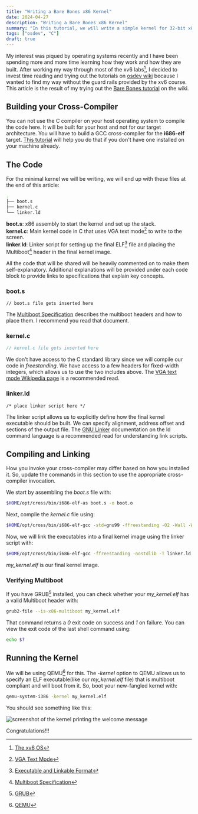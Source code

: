 ```yaml
---
title: "Writing a Bare Bones x86 Kernel"
date: 2024-04-27
description: "Writing a Bare Bones x86 Kernel"
summary: "In this tutorial, we will write a simple kernel for 32-bit x86 and boot it."
tags: ["osdev", "C"]
draft: true
---
```


My interest was piqued by operating systems recently and I have been spending more and more time learning how they work and how they are built. After working my way through most of the xv6 labs[^1], I decided to invest time reading and trying out the tutorials on [osdev wiki](https://wiki.osdev.org/Main_Page) because I wanted to find my way without the guard rails provided by the xv6 course. This article is the result of my trying out the [Bare Bones tutorial](https://wiki.osdev.org/Bare_Bones) on the wiki.

## Building your Cross-Compiler

You can not use the C compiler on your host operating system to compile the code here. It will be built for your host and not for our target architecture. You will have to build a GCC cross-compiler for the **i686-elf** target. [This tutorial](https://wiki.osdev.org/GCC_Cross-Compiler) will help you do that if you don't have one installed on your machine already.

## The Code

For the minimal kernel we will be writing, we will end up with these files at the end of this article:

```bash
.
├── boot.s
├── kernel.c
└── linker.ld
```

**boot.s**: x86 assembly to start the kernel and set up the stack.\
**kernel.c**: Main kernel code in C that uses VGA text mode[^2] to write to the screen.\
**linker.ld**: Linker script for setting up the final ELF[^3] file and placing the Multiboot[^4] header in the final kernel image.

All the code that will be shared will be heavily commented on to make them self-explanatory. Additional explanations will be provided under each code block to provide links to specifications that explain key concepts.

### boot.s

```assembly
// boot.s file gets inserted here
```

The [Multiboot Specification](https://www.gnu.org/software/grub/manual/multiboot/multiboot.html) describes the multiboot headers and how to place them. I recommend you read that document.

### kernel.c

```c
// kernel.c file gets inserted here
```

We don't have access to the C standard library since we will compile our code in *freestanding*. We have access to a few headers for fixed-width integers, which allows us to use the two includes above. 
The [VGA text mode Wikipedia page](https://en.wikipedia.org/wiki/VGA_text_mode) is a recommended read.

### linker.ld

```text
/* place linker script here */
```

The linker script allows us to explicitly define how the final kernel executable should be built. We can specify alignment, address offset and sections of the output file. The [GNU Linker](https://ftp.gnu.org/old-gnu/Manuals/ld-2.9.1/html_chapter/ld_3.html) documentation on the ld command language is a recommended read for understanding link scripts.

## Compiling and Linking

How you invoke your cross-compiler may differ based on how you installed it. So, update the commands in this section to use the appropriate cross-compiler invocation.

We start by assembling the *boot.s* file with:

```bash
$HOME/opt/cross/bin/i686-elf-as boot.s -o boot.o
```

Next, compile the *kernel.c* file using:

```bash
$HOME/opt/cross/bin/i686-elf-gcc -std=gnu99 -ffreestanding -O2 -Wall -Wextra -c kernel.c -o kernel.o
```

Now, we will link the executables into a final kernel image using the linker script with:

```bash
$HOME/opt/cross/bin/i686-elf-gcc -ffreestanding -nostdlib -T linker.ld boot.o kernel.o -o my_kernel.elf -lgcc
```

*my_kernel.elf* is our final kernel image.

### Verifying Multiboot

If you have GRUB[^5] installed, you can check whether your *my_kernel.elf* has a valid Multiboot header with:

```bash
grub2-file --is-x86-multiboot my_kernel.elf
```

That command returns a *0* exit code on success and *1* on failure. You can view the exit code of the last shell command using:

```bash
echo $?
```

## Running the Kernel

We will be using QEMU[^6] for this. The *-kernel* option to QEMU allows us to specify an ELF executable(like our *my_kernel.elf* file) that is multiboot compliant and will boot from it. So, boot your new-fangled kernel with:

```bash
qemu-system-i386 -kernel my_kernel.elf
```

You should see something like this:

![screenshot of the kernel printing the welcome message](https://i.imgur.com/elD5Iz5.png)

Congratulations!!!

[^1]: [The xv6 OS](https://pdos.csail.mit.edu/6.828/2023/xv6.html)
[^2]: [VGA Text Mode](https://en.wikipedia.org/wiki/VGA_text_mode)
[^3]: [Executable and Linkable Format](https://en.wikipedia.org/wiki/Executable_and_Linkable_Format)
[^4]: [Multiboot Specification](https://www.gnu.org/software/grub/manual/multiboot/multiboot.html)
[^5]: [GRUB](https://www.gnu.org/software/grub/)
[^6]: [QEMU](https://www.qemu.org/)
